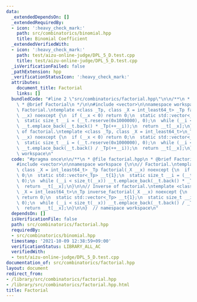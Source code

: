 ```yaml
---
data:
  _extendedDependsOn: []
  _extendedRequiredBy:
  - icon: ':heavy_check_mark:'
    path: src/combinatorics/binomial.hpp
    title: Binomial Coefficient
  _extendedVerifiedWith:
  - icon: ':heavy_check_mark:'
    path: test/aizu-online-judge/DPL_5_D.test.cpp
    title: test/aizu-online-judge/DPL_5_D.test.cpp
  _isVerificationFailed: false
  _pathExtension: hpp
  _verificationStatusIcon: ':heavy_check_mark:'
  attributes:
    document_title: Factorial
    links: []
  bundledCode: "#line 2 \"src/combinatorics/factorial.hpp\"\n\n/**\n * @file factorial.hpp\n\
    \ * @brief Factorial\n */\n\n#include <vector>\n\nnamespace workspace {\n\n//\
    \ Factorial.\ntemplate <class _Tp, class _X = int_least64_t> _Tp factorial(_X\
    \ __x) noexcept {\n  if (__x < 0) return 0;\n  static std::vector<_Tp> __t{1};\n\
    \  static size_t __i = (__t.reserve(0x1000000), 0);\n  while (__i < size_t(__x))\
    \ __t.emplace_back(__t.back() * _Tp(++__i));\n  return __t[__x];\n}\n\n// Inverse\
    \ of factorial.\ntemplate <class _Tp, class _X = int_least64_t>\n_Tp inverse_factorial(_X\
    \ __x) noexcept {\n  if (__x < 0) return 0;\n  static std::vector<_Tp> __t{1};\n\
    \  static size_t __i = (__t.reserve(0x1000000), 0);\n  while (__i < size_t(__x))\
    \ __t.emplace_back(__t.back() / _Tp(++__i));\n  return __t[__x];\n}\n\n}  // namespace\
    \ workspace\n"
  code: "#pragma once\n\n/**\n * @file factorial.hpp\n * @brief Factorial\n */\n\n\
    #include <vector>\n\nnamespace workspace {\n\n// Factorial.\ntemplate <class _Tp,\
    \ class _X = int_least64_t> _Tp factorial(_X __x) noexcept {\n  if (__x < 0) return\
    \ 0;\n  static std::vector<_Tp> __t{1};\n  static size_t __i = (__t.reserve(0x1000000),\
    \ 0);\n  while (__i < size_t(__x)) __t.emplace_back(__t.back() * _Tp(++__i));\n\
    \  return __t[__x];\n}\n\n// Inverse of factorial.\ntemplate <class _Tp, class\
    \ _X = int_least64_t>\n_Tp inverse_factorial(_X __x) noexcept {\n  if (__x < 0)\
    \ return 0;\n  static std::vector<_Tp> __t{1};\n  static size_t __i = (__t.reserve(0x1000000),\
    \ 0);\n  while (__i < size_t(__x)) __t.emplace_back(__t.back() / _Tp(++__i));\n\
    \  return __t[__x];\n}\n\n}  // namespace workspace\n"
  dependsOn: []
  isVerificationFile: false
  path: src/combinatorics/factorial.hpp
  requiredBy:
  - src/combinatorics/binomial.hpp
  timestamp: '2021-10-09 12:38:59+09:00'
  verificationStatus: LIBRARY_ALL_AC
  verifiedWith:
  - test/aizu-online-judge/DPL_5_D.test.cpp
documentation_of: src/combinatorics/factorial.hpp
layout: document
redirect_from:
- /library/src/combinatorics/factorial.hpp
- /library/src/combinatorics/factorial.hpp.html
title: Factorial
---
```

